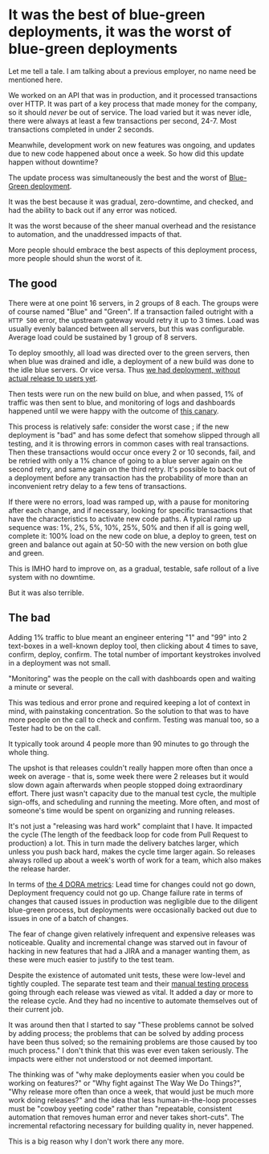 
# It was the best of blue-green deployments, it was the worst of blue-green deployments

Let me tell a tale. I am talking about a previous employer, no name need be mentioned here.

We worked on an API that was in production, and it processed transactions over HTTP. It was part of a key process that made money for the company, so it should _never_ be out of service. The load varied but it was never idle, there were always at least a few transactions per second, 24-7. Most transactions completed in under 2 seconds.

Meanwhile, development work on new features was ongoing, and updates due to new code happened about once a week. So how did this update happen without downtime?

The update process was simultaneously the best and the worst of [Blue-Green deployment](https://martinfowler.com/bliki/BlueGreenDeployment.html).

It was the best because it was gradual, zero-downtime, and checked, and had the ability to back out if any error was noticed.

It was the worst because of the sheer manual overhead and the resistance to automation, and the unaddressed impacts of that.

More people should embrace the best aspects of this deployment process, more people should shun the worst of it.

## The good

There were at one point 16 servers, in 2 groups of 8 each. The groups were of course named "Blue" and "Green". If a transaction failed outright with a `HTTP 500` error, the upstream gateway would retry it up to 3 times. Load was usually evenly balanced between all servers, but this was configurable. Average load could be sustained by 1 group of 8 servers.

To deploy smoothly, all load was directed over to the green servers, then when blue was drained and idle, a deployment of a new build was done to the idle blue servers. Or vice versa. Thus [we had deployment, without actual release to users yet](https://www.thoughtworks.com/en-gb/radar/techniques/decoupling-deployment-from-release).

Then tests were run on the new build on blue, and when passed, 1% of traffic was then sent to blue, and monitoring of logs and dashboards happened until we were happy with the outcome of [this canary](https://semaphoreci.com/blog/what-is-canary-deployment).

This process is relatively safe: consider the worst case ; if the new deployment is "bad" and has some defect that somehow slipped through all testing, and it is throwing errors in common cases with real transactions. Then these transactions would occur once every 2 or 10 seconds, fail, and be retried with only a 1% chance of going to a blue server again on the second retry, and same again on the third retry. It's possible to back out of a deployment before any transaction has the probability of more than an inconvenient retry delay to a few tens of transactions.

If there were no errors, load was ramped up, with a pause for monitoring after each change, and if necessary, looking for specific transactions that have the characteristics to activate new code paths. A typical ramp up sequence was: 1%, 2%, 5%, 10%, 25%, 50%  and then if all is going well, complete it: 100% load on the new code on blue, a deploy to green, test on green and balance out again at 50-50 with the new version on both glue and green.

This is IMHO hard to improve on, as a gradual, testable, safe rollout of a live system with no downtime.

But it was also terrible.

## The bad

Adding 1% traffic to blue meant an engineer entering "1" and "99" into 2 text-boxes in a well-known deploy tool, then clicking about 4 times to save, confirm, deploy, confirm. The total number of important keystrokes involved in a deployment was not small.

"Monitoring" was the people on the call with dashboards open and waiting a minute or several.

This was tedious and error prone and required keeping a lot of context in mind, with painstaking concentration. So the solution to that was to have more people on the call to check and confirm. Testing was manual too, so a Tester had to be on the call.

It typically took around 4 people more than 90 minutes to go through the whole thing.

The upshot is that releases couldn't really happen more often than once a week on average - that is, some week there were 2 releases but it would slow down again afterwards when people stopped doing extraordinary effort. There just wasn't capacity due to the manual test cycle, the multiple sign-offs, and scheduling and running the meeting. More often, and most of someone's time would be spent on organizing and running releases.

It's not just a "releasing was hard work" complaint that I have. It impacted the cycle (The length of the feedback loop for code from Pull Request to production) a lot. This in turn made the delivery batches larger, which unless you push back hard, makes the cycle time larger again. So releases always rolled up about a week's worth of work for a team, which also makes the release harder.

In terms of [the 4 DORA metrics](https://cloud.google.com/blog/products/devops-sre/using-the-four-keys-to-measure-your-devops-performance): Lead time for changes could not go down, Deployment frequency could not go up. Change failure rate in terms of changes that caused issues in production was negligible due to the diligent blue-green process, but deployments were occasionally backed out due to issues in one of a batch of changes.

The fear of change given relatively infrequent and expensive releases was noticeable. Quality and incremental change was starved out in favour of hacking in new features that had a JIRA and a manager wanting them, as these were much easier to justify to the test team.

Despite the existence of automated unit tests, these were low-level and tightly coupled. The separate test team and their [manual testing process](https://dora.dev/devops-capabilities/technical/test-automation/) going through each release was viewed as vital. It added a day or more to the release cycle. And they had no incentive to automate themselves out of their current job.

It was around then that I started to say "These problems cannot be solved by adding process; the problems that can be solved by adding process have been  thus solved; so the remaining problems are those caused by too much process." I don't think that this was ever even taken seriously. The impacts were either not understood or not deemed important.

The thinking was of "why make deployments easier when you could be working on features?" or "Why fight against The Way We Do Things?", "Why release more often than once a week, that would just be much more work doing releases?" and the idea that less human-in-the-loop processes must be "cowboy yeeting code" rather than "repeatable, consistent automation that removes human error and never takes short-cuts". The incremental refactoring necessary for building quality in, never happened.

This is a big reason why I don't work there any more.

